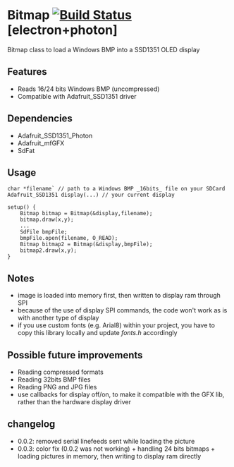 # Bitmap [![Build Status](https://travis-ci.org/peergum/Bitmap.svg?branch=master)](https://travis-ci.org/peergum/Bitmap) [electron+photon]
Bitmap class to load a Windows BMP into a SSD1351 OLED display

## Features
* Reads 16/24 bits Windows BMP (uncompressed)
* Compatible with Adafruit_SSD1351 driver

## Dependencies
* Adafruit_SSD1351_Photon
* Adafruit_mfGFX
* SdFat

## Usage
```
char *filename` // path to a Windows BMP _16bits_ file on your SDCard
Adafruit_SSD1351 display(...) // your current display

setup() {
    Bitmap bitmap = Bitmap(&display,filename);
    bitmap.draw(x,y);
    ...
    SdFile bmpFile;
    bmpFile.open(filename, O_READ);
    Bitmap bitmap2 = Bitmap(&display,bmpFile);
    bitmap2.draw(x,y);
}
```

## Notes
* image is loaded into memory first, then written to display ram through SPI
* because of the use of display SPI commands, the code won't work as is with another type of display
* if you use custom fonts (e.g. Arial8) within your project, you have to copy this library locally and update _fonts.h_ accordingly

## Possible future improvements
* Reading compressed formats
* Reading 32bits BMP files
* Reading PNG and JPG files
* use callbacks for display off/on, to make it compatible with the GFX lib, rather than the hardware display driver

## changelog
* 0.0.2: removed serial linefeeds sent while loading the picture
* 0.0.3: color fix (0.0.2 was not working) + handling 24 bits bitmaps + loading pictures in memory, then writing to display ram directly
